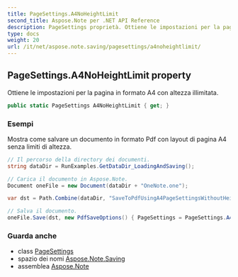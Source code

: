 ```yaml
---
title: PageSettings.A4NoHeightLimit
second_title: Aspose.Note per .NET API Reference
description: PageSettings proprietà. Ottiene le impostazioni per la pagina in formato A4 con altezza illimitata.
type: docs
weight: 20
url: /it/net/aspose.note.saving/pagesettings/a4noheightlimit/
---
```

## PageSettings.A4NoHeightLimit property

Ottiene le impostazioni per la pagina in formato A4 con altezza illimitata.

```csharp
public static PageSettings A4NoHeightLimit { get; }
```

### Esempi

Mostra come salvare un documento in formato Pdf con layout di pagina A4 senza limiti di altezza.

```csharp
// Il percorso della directory dei documenti.
string dataDir = RunExamples.GetDataDir_LoadingAndSaving();

// Carica il documento in Aspose.Note.
Document oneFile = new Document(dataDir + "OneNote.one");

var dst = Path.Combine(dataDir, "SaveToPdfUsingA4PageSettingsWithoutHeightLimit.pdf");

// Salva il documento.
oneFile.Save(dst, new PdfSaveOptions() { PageSettings = PageSettings.A4NoHeightLimit });
```

### Guarda anche

* class [PageSettings](../)
* spazio dei nomi [Aspose.Note.Saving](../../pagesettings/)
* assemblea [Aspose.Note](../../../)


